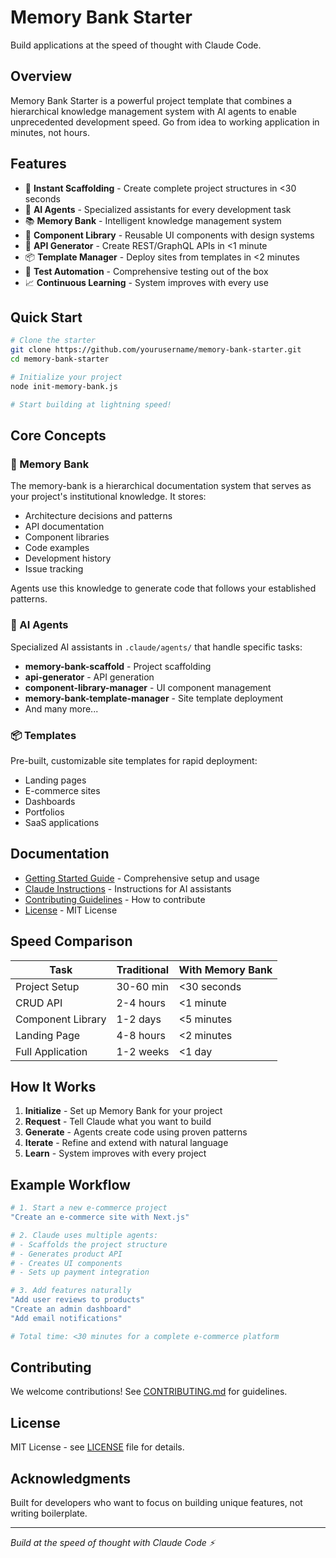 # Memory Bank Starter

Build applications at the speed of thought with Claude Code.

## Overview

Memory Bank Starter is a powerful project template that combines a hierarchical knowledge management system with AI agents to enable unprecedented development speed. Go from idea to working application in minutes, not hours.

## Features

- 🚀 **Instant Scaffolding** - Create complete project structures in <30 seconds
- 🤖 **AI Agents** - Specialized assistants for every development task
- 📚 **Memory Bank** - Intelligent knowledge management system
- 🎨 **Component Library** - Reusable UI components with design systems
- 🔌 **API Generator** - Create REST/GraphQL APIs in <1 minute
- 📦 **Template Manager** - Deploy sites from templates in <2 minutes
- 🧪 **Test Automation** - Comprehensive testing out of the box
- 📈 **Continuous Learning** - System improves with every use

## Quick Start

```bash
# Clone the starter
git clone https://github.com/yourusername/memory-bank-starter.git
cd memory-bank-starter

# Initialize your project
node init-memory-bank.js

# Start building at lightning speed!
```

## Core Concepts

### 🧠 Memory Bank
The memory-bank is a hierarchical documentation system that serves as your project's institutional knowledge. It stores:
- Architecture decisions and patterns
- API documentation
- Component libraries
- Code examples
- Development history
- Issue tracking

Agents use this knowledge to generate code that follows your established patterns.

### 🤖 AI Agents
Specialized AI assistants in `.claude/agents/` that handle specific tasks:
- **memory-bank-scaffold** - Project scaffolding
- **api-generator** - API generation
- **component-library-manager** - UI component management
- **memory-bank-template-manager** - Site template deployment
- And many more...

### 📦 Templates
Pre-built, customizable site templates for rapid deployment:
- Landing pages
- E-commerce sites
- Dashboards
- Portfolios
- SaaS applications

## Documentation

- [Getting Started Guide](README-STARTER.md) - Comprehensive setup and usage
- [Claude Instructions](CLAUDE.md) - Instructions for AI assistants
- [Contributing Guidelines](CONTRIBUTING.md) - How to contribute
- [License](LICENSE) - MIT License

## Speed Comparison

| Task | Traditional | With Memory Bank |
|------|------------|------------------|
| Project Setup | 30-60 min | <30 seconds |
| CRUD API | 2-4 hours | <1 minute |
| Component Library | 1-2 days | <5 minutes |
| Landing Page | 4-8 hours | <2 minutes |
| Full Application | 1-2 weeks | <1 day |

## How It Works

1. **Initialize** - Set up Memory Bank for your project
2. **Request** - Tell Claude what you want to build
3. **Generate** - Agents create code using proven patterns
4. **Iterate** - Refine and extend with natural language
5. **Learn** - System improves with every project

## Example Workflow

```bash
# 1. Start a new e-commerce project
"Create an e-commerce site with Next.js"

# 2. Claude uses multiple agents:
# - Scaffolds the project structure
# - Generates product API
# - Creates UI components
# - Sets up payment integration

# 3. Add features naturally
"Add user reviews to products"
"Create an admin dashboard"
"Add email notifications"

# Total time: <30 minutes for a complete e-commerce platform
```

## Contributing

We welcome contributions! See [CONTRIBUTING.md](CONTRIBUTING.md) for guidelines.

## License

MIT License - see [LICENSE](LICENSE) file for details.

## Acknowledgments

Built for developers who want to focus on building unique features, not writing boilerplate.

---

*Build at the speed of thought with Claude Code ⚡*